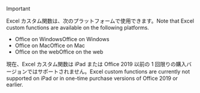 > [!IMPORTANT]
> <span data-ttu-id="c95ec-101">Excel カスタム関数は、次のプラットフォームで使用できます。</span><span class="sxs-lookup"><span data-stu-id="c95ec-101">Note that Excel custom functions are available on the following platforms.</span></span>
>
> - <span data-ttu-id="c95ec-102">Office on Windows</span><span class="sxs-lookup"><span data-stu-id="c95ec-102">Office on Windows</span></span>
> - <span data-ttu-id="c95ec-103">Office on Mac</span><span class="sxs-lookup"><span data-stu-id="c95ec-103">Office on Mac</span></span>
> - <span data-ttu-id="c95ec-104">Office on the web</span><span class="sxs-lookup"><span data-stu-id="c95ec-104">Office on the web</span></span>
>
> <span data-ttu-id="c95ec-105">現在、Excel カスタム関数は iPad または Office 2019 以前の 1 回限りの購入バージョンではサポートされません。</span><span class="sxs-lookup"><span data-stu-id="c95ec-105">Excel custom functions are currently not supported on iPad or in one-time purchase versions of Office 2019 or earlier.</span></span>

